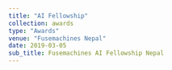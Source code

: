 ```yaml
---
title: "AI Fellowship"
collection: awards
type: "Awards"
venue: "Fusemachines Nepal"
date: 2019-03-05
sub_title: Fusemachines AI Fellowship Nepal
---
```

